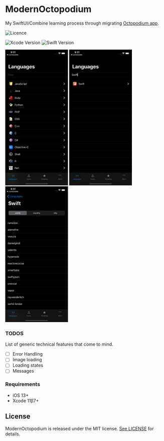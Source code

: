 # ModernOctopodium
My SwiftUI/Combine learning process through migrating [Octopodium app](https://github.com/nunogoncalves/iOS-OctoPodium).

![Licence](https://img.shields.io/badge/licence-MIT-blue.svg)

![Xcode Version](https://img.shields.io/badge/Xcode-11β7-blue.svg) ![Swift Version](https://img.shields.io/badge/swift-5.1-orange.svg)


<img src="ReadMeImages/LanguagesList.png" width="200px"> <img src="ReadMeImages/LanguagesListFiltered.png" width="200px"> <img src="ReadMeImages/SwiftRankingWorld.png" width="200px">

### TODOS
List of generic technical features that come to mind. 
- [ ] Error Handling
- [ ] Image loading
- [ ] Loading states
- [ ] Messages

### Requirements
- iOS 13+
- Xcode 11β7+

## License

ModernOctopodium is released under the MIT license. [See LICENSE](LICENSE) for details.
